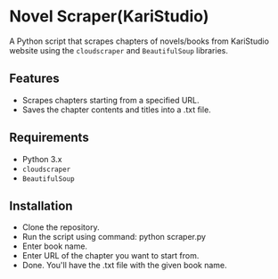# Novel Scraper(KariStudio)

A Python script that scrapes chapters of novels/books from KariStudio website using the `cloudscraper` and `BeautifulSoup` libraries.

## Features
- Scrapes chapters starting from a specified URL.
- Saves the chapter contents and titles into a .txt file.

## Requirements
- Python 3.x
- `cloudscraper`
- `BeautifulSoup`

## Installation 
- Clone the repository.
- Run the script using command:
     python scraper.py
- Enter book name.
- Enter URL of the chapter you want to start from.
- Done. You'll have the .txt file with the given book name.